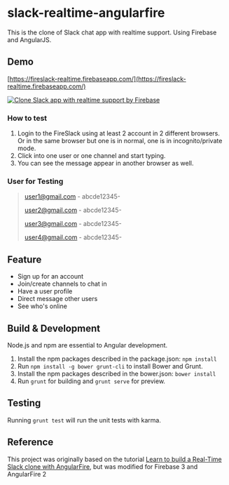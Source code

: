 # slack-realtime-angularfire

This is the clone of Slack chat app with realtime support. Using Firebase and AngularJS.

## Demo

[https://fireslack-realtime.firebaseapp.com/](https://fireslack-realtime.firebaseapp.com/)

[![Clone Slack app with realtime support by Firebase](https://img.youtube.com/vi/KWfekG00GIo/0.jpg)](https://www.youtube.com/watch?v=KWfekG00GIo)

### How to test

1. Login to the FireSlack using at least 2 account in 2 different browsers. Or in the same browser but one is in normal, one is in incognito/private mode. 
2. Click into one user or one channel and start typing.
3. You can see the message appear in another browser as well.

### User for Testing

> user1@gmail.com - abcde12345-
> 
> user2@gmail.com - abcde12345-
> 
> user3@gmail.com - abcde12345-
> 
> user4@gmail.com - abcde12345-

## Feature

- Sign up for an account
- Join/create channels to chat in
- Have a user profile
- Direct message other users
- See who's online

## Build & Development

Node.js and npm are essential to Angular development.

1. Install the npm packages described in the package.json: `npm install`
2. Run `npm install -g bower grunt-cli` to install Bower and Grunt.
3. Install the npm packages described in the bower.json: `bower install`
4. Run `grunt` for building and `grunt serve` for preview.

## Testing

Running `grunt test` will run the unit tests with karma.

## Reference

This project was originally based on the tutorial [Learn to build a Real-Time Slack clone with AngularFire](https://thinkster.io/angularfire-slack-tutorial#getting-started), but was modified for Firebase 3 and AngularFire 2